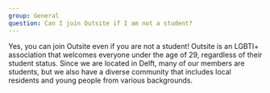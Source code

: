 ```yaml
---
group: General
question: Can I join Outsite if I am not a student?
---
```


Yes, you can join Outsite even if you are not a student! Outsite is an LGBTI+ association that welcomes everyone under the age of 29, regardless of their student status. Since we are located in Delft, many of our members are students, but we also have a diverse community that includes local residents and young people from various backgrounds.
